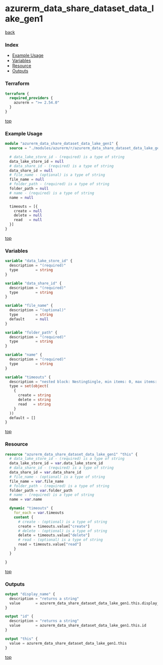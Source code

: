 # azurerm_data_share_dataset_data_lake_gen1

[back](../azurerm.md)

### Index

- [Example Usage](#example-usage)
- [Variables](#variables)
- [Resource](#resource)
- [Outputs](#outputs)

### Terraform

```terraform
terraform {
  required_providers {
    azurerm = ">= 2.54.0"
  }
}
```

[top](#index)

### Example Usage

```terraform
module "azurerm_data_share_dataset_data_lake_gen1" {
  source = "./modules/azurerm/r/azurerm_data_share_dataset_data_lake_gen1"

  # data_lake_store_id - (required) is a type of string
  data_lake_store_id = null
  # data_share_id - (required) is a type of string
  data_share_id = null
  # file_name - (optional) is a type of string
  file_name = null
  # folder_path - (required) is a type of string
  folder_path = null
  # name - (required) is a type of string
  name = null

  timeouts = [{
    create = null
    delete = null
    read   = null
  }]
}
```

[top](#index)

### Variables

```terraform
variable "data_lake_store_id" {
  description = "(required)"
  type        = string
}

variable "data_share_id" {
  description = "(required)"
  type        = string
}

variable "file_name" {
  description = "(optional)"
  type        = string
  default     = null
}

variable "folder_path" {
  description = "(required)"
  type        = string
}

variable "name" {
  description = "(required)"
  type        = string
}

variable "timeouts" {
  description = "nested block: NestingSingle, min items: 0, max items: 0"
  type = set(object(
    {
      create = string
      delete = string
      read   = string
    }
  ))
  default = []
}
```

[top](#index)

### Resource

```terraform
resource "azurerm_data_share_dataset_data_lake_gen1" "this" {
  # data_lake_store_id - (required) is a type of string
  data_lake_store_id = var.data_lake_store_id
  # data_share_id - (required) is a type of string
  data_share_id = var.data_share_id
  # file_name - (optional) is a type of string
  file_name = var.file_name
  # folder_path - (required) is a type of string
  folder_path = var.folder_path
  # name - (required) is a type of string
  name = var.name

  dynamic "timeouts" {
    for_each = var.timeouts
    content {
      # create - (optional) is a type of string
      create = timeouts.value["create"]
      # delete - (optional) is a type of string
      delete = timeouts.value["delete"]
      # read - (optional) is a type of string
      read = timeouts.value["read"]
    }
  }

}
```

[top](#index)

### Outputs

```terraform
output "display_name" {
  description = "returns a string"
  value       = azurerm_data_share_dataset_data_lake_gen1.this.display_name
}

output "id" {
  description = "returns a string"
  value       = azurerm_data_share_dataset_data_lake_gen1.this.id
}

output "this" {
  value = azurerm_data_share_dataset_data_lake_gen1.this
}
```

[top](#index)